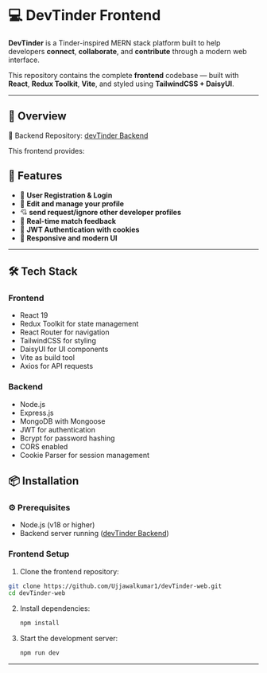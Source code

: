 # 💻 DevTinder Frontend

**DevTinder** is a Tinder-inspired MERN stack platform built to help developers **connect**, **collaborate**, and **contribute** through a modern web interface.

This repository contains the complete **frontend** codebase — built with **React**, **Redux Toolkit**, **Vite**, and styled using **TailwindCSS + DaisyUI**.

---

## 🚀 Overview

🔗 Backend Repository: [devTinder Backend](https://github.com/Ujjawalkumar1/devTinder.git)

This frontend provides:

## 📌 Features

- 👤 **User Registration & Login**
- 📝 **Edit and manage your profile**
- 💘 **send request/ignore other developer profiles**
- 🔄 **Real-time match feedback**
- 🔐 **JWT Authentication with cookies**
- 🎨 **Responsive and modern UI**



---
## 🛠️ Tech Stack

### Frontend
- React 19
- Redux Toolkit for state management
- React Router for navigation
- TailwindCSS for styling
- DaisyUI for UI components
- Vite as build tool
- Axios for API requests

### Backend
- Node.js
- Express.js
- MongoDB with Mongoose
- JWT for authentication
- Bcrypt for password hashing
- CORS enabled
- Cookie Parser for session management

## 📦 Installation

### ⚙️ Prerequisites

- Node.js (v18 or higher)
- Backend server running ([devTinder Backend](https://github.com/Ujjawalkumar1/devTinder.git))

### Frontend Setup
1. Clone the frontend repository:

```bash
git clone https://github.com/Ujjawalkumar1/devTinder-web.git
cd devTinder-web

```
2. Install dependencies:
   ```bash
   npm install
   ```

3. Start the development server:
   ```bash
   npm run dev
   ```
---






